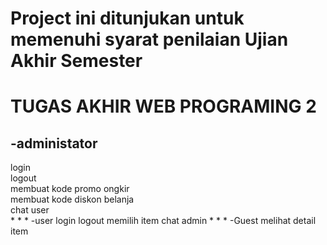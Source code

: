 # Project ini ditunjukan untuk memenuhi syarat penilaian Ujian Akhir Semester
TUGAS AKHIR WEB PROGRAMING 2
=====================================
## -administator
  login<br>
  logout<br>
  membuat kode promo ongkir<br>
  membuat kode diskon belanja<br>
  chat user<br>
  *
  *
  *
-user
  login
  logout
  memilih item
  chat admin
  *
  *
  *
-Guest 
  melihat detail item

